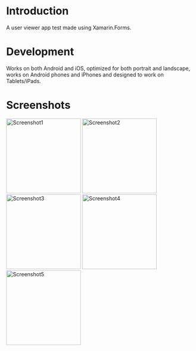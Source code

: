 # Introduction

A user viewer app test made using Xamarin.Forms.

# Development

Works on both Android and iOS, optimized for both portrait and landscape, works on Android phones and iPhones and designed to work on Tablets/iPads.

# Screenshots

<img src="https://github.com/arvicxyz/user-viewer-ui/assets/12872945/aa2dabad-7b6d-4845-be98-000cb8497b09" alt="Screenshot1" width="200"/> <img src="https://github.com/arvicxyz/user-viewer-ui/assets/12872945/ceebac97-a273-4574-b177-23970694e2e5" alt="Screenshot2" width="200"/> <img src="https://github.com/arvicxyz/user-viewer-ui/assets/12872945/dbdd3254-6b36-4165-bd19-98e79de9be28" alt="Screenshot3" width="200"/> <img src="https://github.com/arvicxyz/user-viewer-ui/assets/12872945/65de6f58-73c1-4207-8b1c-3e15a1efb226" alt="Screenshot4" width="200"/> <img src="https://github.com/arvicxyz/user-viewer-ui/assets/12872945/2d2ad22d-70a0-4253-800a-fe629dc804df" alt="Screenshot5" width="200"/>
